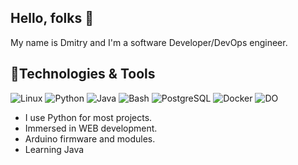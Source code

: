## Hello, folks 👋

My name is Dmitry and I'm a software Developer/DevOps engineer.

## 🔧Technologies & Tools

![Linux](https://camo.githubusercontent.com/74991c1110d34aa7c7363a478bdf8a0a065a32bdfb640d817641983226ed4af6/68747470733a2f2f696d672e736869656c64732e696f2f62616467652f4f532d4c696e75782d696e666f726d6174696f6e616c3f7374796c653d666c6174266c6f676f3d6c696e7578266c6f676f436f6c6f723d776869746526636f6c6f723d326262633861) ![Python](https://camo.githubusercontent.com/d38e6cc39779250a2835bf8ed3a72d10dbe3b05fa6527baa3f6f1e8e8bd056bf/68747470733a2f2f696d672e736869656c64732e696f2f62616467652f436f64652d507974686f6e2d696e666f726d6174696f6e616c3f7374796c653d666c6174266c6f676f3d707974686f6e266c6f676f436f6c6f723d776869746526636f6c6f723d326262633861) ![Java](https://camo.githubusercontent.com/3743183e9684c11f41a1edd857120ba777b69d87bc145470f0c429bfb1fe6390/68747470733a2f2f696d672e736869656c64732e696f2f62616467652f436f64652d4a6176615363726970742d696e666f726d6174696f6e616c3f7374796c653d666c6174266c6f676f3d6a617661736372697074266c6f676f436f6c6f723d776869746526636f6c6f723d326262633861) ![Bash](https://camo.githubusercontent.com/28a8243bcfea04f9747bd56d17b2fac55709bd7feddee5ad9a6c8a741816ac38/68747470733a2f2f696d672e736869656c64732e696f2f62616467652f5368656c6c2d426173682d696e666f726d6174696f6e616c3f7374796c653d666c6174266c6f676f3d676e752d62617368266c6f676f436f6c6f723d776869746526636f6c6f723d326262633861) ![PostgreSQL](https://camo.githubusercontent.com/d4047bcb06609e7f927d6410c3d7f2bf036fdf607bbcf2d3137fff1cbba6f43a/68747470733a2f2f696d672e736869656c64732e696f2f62616467652f546f6f6c732d506f737467726553514c2d696e666f726d6174696f6e616c3f7374796c653d666c6174266c6f676f3d706f737467726573716c266c6f676f436f6c6f723d776869746526636f6c6f723d326262633861)
![Docker](https://camo.githubusercontent.com/944db9c4c535baad1d4bafa47bb1abf881d9ddf0102aae4b90a744ef770a3bbf/68747470733a2f2f696d672e736869656c64732e696f2f62616467652f546f6f6c732d446f636b65722d696e666f726d6174696f6e616c3f7374796c653d666c6174266c6f676f3d646f636b6572266c6f676f436f6c6f723d776869746526636f6c6f723d326262633861) ![DO](https://camo.githubusercontent.com/9a8d2acc8ba9120489c93afe79930ca26f28bfbb3d65100d40ec8ae1cd0a929a/68747470733a2f2f696d672e736869656c64732e696f2f62616467652f436c6f75642d4469676974616c5f4f6365616e2d696e666f726d6174696f6e616c3f7374796c653d666c6174266c6f676f3d6469676974616c6f6365616e266c6f676f436f6c6f723d776869746526636f6c6f723d326262633861)

* I use Python for most projects.
* Immersed in WEB development.
* Arduino firmware and modules.
* Learning Java
